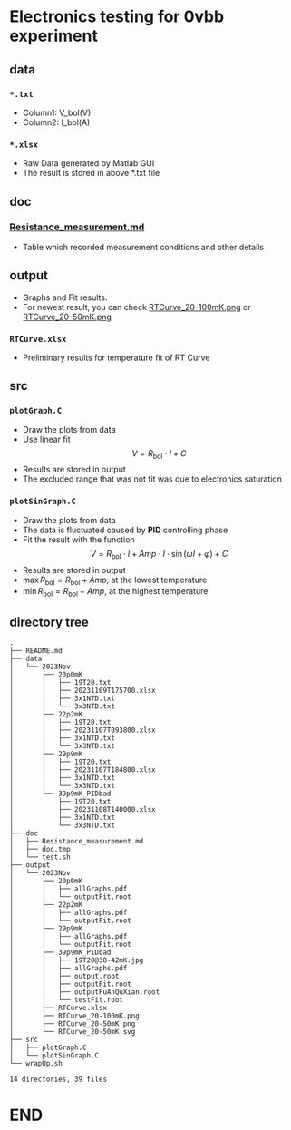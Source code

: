 # Electronics testing for 0vbb experiment

## data

### `*.txt`

- Column1: V_bol(V)
- Column2: I_bol(A)

### `*.xlsx`

- Raw Data generated by Matlab GUI
- The result is stored in above *.txt file

## doc

### [Resistance_measurement.md](https://github.com/Castersorium/0vbbElectronics/blob/master/doc/Resistance_measurement.md)

- Table which recorded measurement conditions and other details

## output

- Graphs and Fit results. 
- For newest result, you can check [RTCurve_20-100mK.png](https://github.com/Castersorium/0vbbElectronics/blob/master/output/2023Nov/RTCurve_20-100mK.png) or [RTCurve_20-50mK.png](https://github.com/Castersorium/0vbbElectronics/blob/master/output/2023Nov/RTCurve_20-50mK.png)

### `RTCurve.xlsx`

- Preliminary results for temperature fit of RT Curve

## src

### `plotGraph.C`

- Draw the plots from data
- Use linear fit $$V = R_\mathrm{bol} \cdot I + C$$
- Results are stored in output
- The excluded range that was not fit was due to electronics saturation

### `plotSinGraph.C`

- Draw the plots from data
- The data is fluctuated caused by **PID** controlling phase
- Fit the result with the function $$V = R_\mathrm{bol} \cdot I + Amp \cdot I \cdot \sin(\omega I + \varphi) + C$$
- Results are stored in output
- $\max{R_\mathrm{bol}}=R_\mathrm{bol} + Amp$, at the lowest temperature
- $\min{R_\mathrm{bol}}=R_\mathrm{bol} - Amp$, at the highest temperature


## directory tree
<!-- TREE START -->
```
.
├── README.md
├── data
│   └── 2023Nov
│       ├── 20p0mK
│       │   ├── 19T20.txt
│       │   ├── 20231109T175700.xlsx
│       │   ├── 3x1NTD.txt
│       │   └── 3x3NTD.txt
│       ├── 22p2mK
│       │   ├── 19T20.txt
│       │   ├── 20231107T093800.xlsx
│       │   ├── 3x1NTD.txt
│       │   └── 3x3NTD.txt
│       ├── 29p9mK
│       │   ├── 19T20.txt
│       │   ├── 20231107T184800.xlsx
│       │   ├── 3x1NTD.txt
│       │   └── 3x3NTD.txt
│       └── 39p9mK_PIDbad
│           ├── 19T20.txt
│           ├── 20231108T140000.xlsx
│           ├── 3x1NTD.txt
│           └── 3x3NTD.txt
├── doc
│   ├── Resistance_measurement.md
│   ├── doc.tmp
│   └── test.sh
├── output
│   └── 2023Nov
│       ├── 20p0mK
│       │   ├── allGraphs.pdf
│       │   └── outputFit.root
│       ├── 22p2mK
│       │   ├── allGraphs.pdf
│       │   └── outputFit.root
│       ├── 29p9mK
│       │   ├── allGraphs.pdf
│       │   └── outputFit.root
│       ├── 39p9mK_PIDbad
│       │   ├── 19T20@38-42mK.jpg
│       │   ├── allGraphs.pdf
│       │   ├── output.root
│       │   ├── outputFit.root
│       │   ├── outputFuAnQuXian.root
│       │   └── testFit.root
│       ├── RTCurve.xlsx
│       ├── RTCurve_20-100mK.png
│       ├── RTCurve_20-50mK.png
│       └── RTCurve_20-50mK.svg
├── src
│   ├── plotGraph.C
│   └── plotSinGraph.C
└── wrapUp.sh

14 directories, 39 files
```
<!-- TREE END -->

# END
